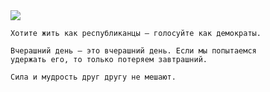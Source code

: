 <!--2018-01-04 16:30:00-->
<img src="/posts/Подборка цитат и афоризмов/im/bill_clinton.jpg">

    Хотите жить как республиканцы — голосуйте как демократы.

>

    Вчерашний день – это вчерашний день. Если мы попытаемся
    удержать его, то только потеряем завтрашний.

>

    Сила и мудрость друг другу не мешают.
